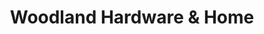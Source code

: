 ---
title: "Woodland Hardware & Home"
url: /woodland-park/woodland-hardware-and-home/
shop: hardware
---
